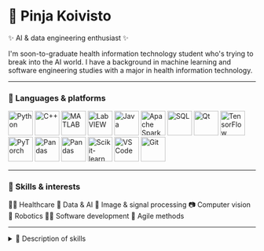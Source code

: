# 🦾 Pinja Koivisto 

✨ AI & data engineering enthusiast ✨

I'm soon-to-graduate health information technology student who's trying to break into the AI world. 
I have a background in machine learning and software engineering studies with a major in health information technology. 

---
### 👾 Languages & platforms

<p align="left">
  <img alt="Python" width="50px" src="https://cdn.jsdelivr.net/gh/devicons/devicon@latest/icons/python/python-original-wordmark.svg" />
  <img alt="C++" width="50px" src="https://cdn.jsdelivr.net/gh/devicons/devicon@latest/icons/cplusplus/cplusplus-original.svg" />
  <img alt="MATLAB" width="50px" src="https://cdn.jsdelivr.net/gh/devicons/devicon@latest/icons/matlab/matlab-original.svg" />
  <img alt="LabVIEW" width="50px" src="https://cdn.jsdelivr.net/gh/devicons/devicon@latest/icons/labview/labview-original-wordmark.svg" />
  <img alt="Java" width="50px" src="https://cdn.jsdelivr.net/gh/devicons/devicon@latest/icons/java/java-original.svg" />
  <img alt="Apache Spark" width="50px" src="https://cdn.jsdelivr.net/gh/devicons/devicon@latest/icons/apachespark/apachespark-original-wordmark.svg" />
  <img alt="SQL" width="50px" src="https://cdn.jsdelivr.net/gh/devicons/devicon@latest/icons/azuresqldatabase/azuresqldatabase-original.svg" />
  <img alt="Qt" width="50px" src="https://cdn.jsdelivr.net/gh/devicons/devicon@latest/icons/qt/qt-original.svg" />
  <img alt="TensorFlow" width="50px" src="https://cdn.jsdelivr.net/gh/devicons/devicon@latest/icons/tensorflow/tensorflow-original.svg" />
  <img alt="PyTorch" width="50px" src="https://cdn.jsdelivr.net/gh/devicons/devicon@latest/icons/pytorch/pytorch-original.svg" />
  <img alt="Pandas" width="50px" src="https://cdn.jsdelivr.net/gh/devicons/devicon@latest/icons/pandas/pandas-original-wordmark.svg" />
  <img alt="Pandas" width="50px" src="https://cdn.jsdelivr.net/gh/devicons/devicon@latest/icons/numpy/numpy-original.svg" />
  <img alt="Scikit-learn" width="50px" src="https://cdn.jsdelivr.net/gh/devicons/devicon@latest/icons/scikitlearn/scikitlearn-original.svg" />
  <img alt="VS Code" width="50px" src="https://cdn.jsdelivr.net/gh/devicons/devicon@latest/icons/vscode/vscode-original.svg" />
  <img alt="Git" width="50px" src="https://cdn.jsdelivr.net/gh/devicons/devicon@latest/icons/git/git-original.svg" />
</p>

---
### 🌟 Skills & interests
👩‍⚕️ Healthcare
🔮 Data & AI
🩻 Image & signal processing
📷 Computer vision
🦿 Robotics
👩‍💻 Software development
🌊 Agile methods

---
<details>
  <summary>📌 Description of skills </summary>
  <p>
    I have experience in software development using Python, C++, and LabVIEW, gained through my bachelor's degree minor in software engineering, group projects and internship. 
    During my master's, I transitioned to a minor in signal processing and machine learning, focusing on image processing (MATLAB), computer vision, and core machine 
    learning concepts, including classical models, reinforcement learning, and neural networks. I have also taken courses in databases (SQL) and data-intensive 
    programming (PySpark) to strengthen my knowledge in data engineering. In the future, I plan to pursue Azure certifications to deepen my understanding 
    of cloud-based data engineering solutions.
  </p>
  <p>
    I have had the opportunity to study as an exchange student at ETH Zurich (Department of Health Sciences and Technology - D-HEST) during the Autumn 2024 semester, where I took courses in AI, robotics, deep learning, and computer vision. 
    Additionally, I contributed to an AI-driven healthcare project using real-life patient data as part of a group collaboration. 
  </p>    
</details>
       
         


          
          

          
       
          




         
          